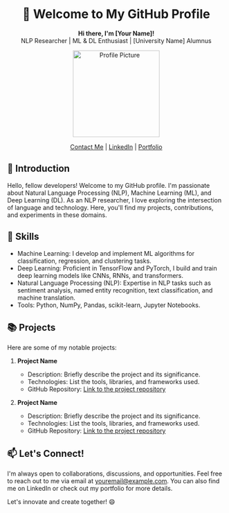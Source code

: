 <h1 align="center">👋 Welcome to My GitHub Profile</h1>

<p align="center">
  <b>Hi there, I'm [Your Name]!</b><br>
  NLP Researcher | ML & DL Enthusiast | [University Name] Alumnus
</p>

<p align="center">
  <img src="https://your-image-url.com" alt="Profile Picture" width="200">
</p>

<p align="center">
  <a href="mailto:youremail@example.com">Contact Me</a> |
  <a href="https://linkedin.com/in/your-linkedin">LinkedIn</a> |
  <a href="https://yourwebsite.com">Portfolio</a>
</p>

## 🚀 Introduction

Hello, fellow developers! Welcome to my GitHub profile. I'm passionate about Natural Language Processing (NLP), Machine Learning (ML), and Deep Learning (DL). As an NLP researcher, I love exploring the intersection of language and technology. Here, you'll find my projects, contributions, and experiments in these domains.

## 💼 Skills

- Machine Learning: I develop and implement ML algorithms for classification, regression, and clustering tasks.
- Deep Learning: Proficient in TensorFlow and PyTorch, I build and train deep learning models like CNNs, RNNs, and transformers.
- Natural Language Processing (NLP): Expertise in NLP tasks such as sentiment analysis, named entity recognition, text classification, and machine translation.
- Tools: Python, NumPy, Pandas, scikit-learn, Jupyter Notebooks.

## 📚 Projects

Here are some of my notable projects:

1. **Project Name**
   - Description: Briefly describe the project and its significance.
   - Technologies: List the tools, libraries, and frameworks used.
   - GitHub Repository: [Link to the project repository](https://github.com/your-username/project-repo)

2. **Project Name**
   - Description: Briefly describe the project and its significance.
   - Technologies: List the tools, libraries, and frameworks used.
   - GitHub Repository: [Link to the project repository](https://github.com/your-username/project-repo)

## 📫 Let's Connect!

I'm always open to collaborations, discussions, and opportunities. Feel free to reach out to me via email at youremail@example.com. You can also find me on LinkedIn or check out my portfolio for more details.

Let's innovate and create together! 😄


